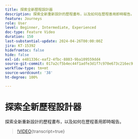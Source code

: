 ```yaml
---
title: 探索全新歷程設計器
description: 探索全新重新設計的歷程畫布，以及如何在歷程善用即時報告。
feature: Journeys
role: User
level: Beginner, Intermediate, Experienced
doc-type: Feature Video
duration: 150
last-substantial-update: 2024-04-26T00:00:00Z
jira: KT-15392
hidefromtoc: false
hide: false
exl-id: e481336c-eaf2-4fbc-8803-9ba109559dd4
source-git-commit: 017a2cf5b4ec44f1adfe3d1f7c970e673c216ec9
workflow-type: tm+mt
source-wordcount: '38'
ht-degree: 100%

---
```


# 探索全新歷程設計器

探索全新重新設計的歷程畫布，以及如何在歷程善用即時報告。

>[!VIDEO](https://video.tv.adobe.com/v/3443606/?learn=on&captions=chi_hant){transcript=true}
